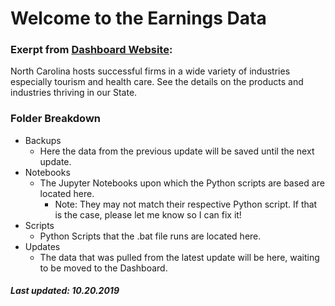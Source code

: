 # Welcome to the Earnings Data

### Exerpt from [Dashboard Website](https://www.wcu.edu/engage/regional-development/data-dashboard.aspx):
North Carolina hosts successful firms in a wide variety of industries especially tourism and health care. See the details on the products and industries thriving in our State. 

### Folder Breakdown
* Backups
  * Here the data from the previous update will be saved until the next update.
* Notebooks
  * The Jupyter Notebooks upon which the Python scripts are based are located here. 
    * Note: They may not match their respective Python script.  If that is the case, please let me know so I can fix it!
* Scripts
  * Python Scripts that the .bat file runs are located here.
* Updates
  * The data that was pulled from the latest update will be here, waiting to be moved to the Dashboard.
  
  
  
  
##### Last updated: 10.20.2019
